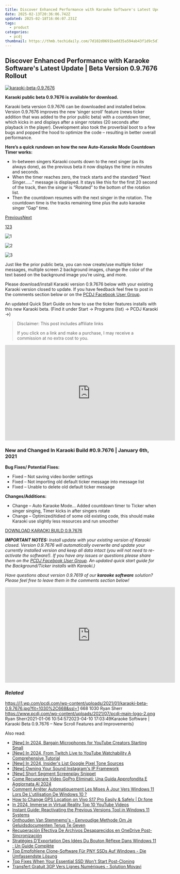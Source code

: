 ```yaml
---
title: Discover Enhanced Performance with Karaoke Software's Latest Update | Beta Version 0.9.7676 Rollout
date: 2025-02-13T20:36:06.742Z
updated: 2025-02-18T16:06:07.231Z
tags:
  - product
categories:
  - pcdj
thumbnail: https://thmb.techidaily.com/7d102d0691badd35a594ab43f1d9c5d7fc8e7e61fc0122cfbf6ee1f44ab5a17c.jpg
---
```


## Discover Enhanced Performance with Karaoke Software's Latest Update | Beta Version 0.9.7676 Rollout

[![karaoki-beta-0.9.7676](https://i1.wp.com/pcdj.com/wp-content/uploads/2021/01/karaoki-beta-0.9.7676.jpg?resize=845%2C321&ssl=1)](https://i1.wp.com/pcdj.com/wp-content/uploads/2021/01/karaoki-beta-0.9.7676.jpg?fit=1030%2C668&ssl=1 "karaoki-beta-0.9.7676")

**Karaoki public beta 0.9.7676 is available for download.**

Karaoki beta version 0.9.7676 can be downloaded and installed below. Version 0.9.7676 improves the new ‘singer scroll’ feature (news ticker addition that was added to the prior public beta) with a countdown timer, which kicks in and displays after a singer rotates (20 seconds after playback in the player). Development also took the proverbial boot to a few bugs and popped the hood to optimize the code – resulting in better overall performance.

**Here’s a quick rundown on how the new Auto-Karaoke Mode Countdown Timer works:**

* In-between singers Karaoki counts down to the next singer (as its always done), as the previous beta it now displays the time in minutes and seconds.
* When the timer reaches zero, the track starts and the standard “Next Singer……” message is displayed. It stays like this for the first 20 second of the track, then the singer is “Rotated” to the bottom of the rotation list.
* Then the countdown resumes with the next singer in the rotation. The countdown time is the tracks remaining time plus the auto karaoke singer “Gap” time.

[Previous](https://tools.techidaily.com/pcdj/products/)[Next](https://tools.techidaily.com/pcdj/products/)

[1](https://tools.techidaily.com/pcdj/products/)[2](https://tools.techidaily.com/pcdj/products/)[3](https://tools.techidaily.com/pcdj/products/)

![](https://i2.wp.com/pcdj.com/wp-content/uploads/2021/01/1.png?resize=250%2C212&ssl=1 "1")[](https://i2.wp.com/pcdj.com/wp-content/uploads/2021/01/1.png?fit=250%2C212&ssl=1)

![](https://i0.wp.com/pcdj.com/wp-content/uploads/2021/01/2.png?resize=250%2C212&ssl=1 "2")[](https://i0.wp.com/pcdj.com/wp-content/uploads/2021/01/2.png?fit=250%2C212&ssl=1)

![](https://i1.wp.com/pcdj.com/wp-content/uploads/2021/01/3.png?resize=250%2C212&ssl=1 "3")[](https://i1.wp.com/pcdj.com/wp-content/uploads/2021/01/3.png?fit=250%2C212&ssl=1)

Just like the prior public beta, you can now create/use multiple ticker messages, multiple screen 2 background images, change the color of the text based on the background image you’re using, and more.

Please download/install Karaoki version 0.9.7676 below with your existing Karaoki version closed to update. If you have feedback feel free to post in the comments section below or on the [PCDJ Facebook User Group](https://www.facebook.com/groups/208451843303338/).

An updated Quick Start Guide on how to use the ticker features installs with this new Karaoki beta. (Find it under Start -> Programs (list) -> PCDJ Karaoki ->)

>  Disclaimer: This post includes affiliate links
>
>  If you click on a link and make a purchase, I may receive a commission at no extra cost to you.
>

<!-- affiliate ads begin -->
<iframe width="560" height="315" src="https://www.youtube.com/embed/KKFdFHaVIJg?si=x2vLw7ty3FtHX-9T" title="YouTube video player" frameborder="0" allow="accelerometer; autoplay; clipboard-write; encrypted-media; gyroscope; picture-in-picture; web-share" referrerpolicy="strict-origin-when-cross-origin" allowfullscreen></iframe>
<!-- affiliate ads end -->

### New and Changed In Karaoki Build #0.9.7676 | January 6th, 2021

**Bug Fixes/ Potential Fixes:**

* Fixed – Not saving video border settings
* Fixed – Not importing old default ticker message into message list
* Fixed – Unable to delete old default ticker message

**Changes/Additions:**

* Change – Auto Karaoke Mode… Added countdown timer to Ticker when singer singing, Timer kicks in after singers rotate
* Change – Optimized/tidied of some old existing code, this should make Karaoki use slightly less resources and run smoother

[DOWNLOAD KARAOKI BUILD 0.9.7676](https://tools.techidaily.com/pcdj/products/)

_**IMPORTANT NOTES:** Install update with your existing version of Karaoki closed. Version 0.9.7676 will automatically overwrite and update your currently installed version and keep all data intact (you will not need to re-activate the software!). If you have any issues or questions please share them on the [PCDJ Facebook User Group](https://www.facebook.com/groups/208451843303338/). An updated quick start guide for the Background/Ticker installs with Karaoki.)_ 

_Have questions about version 0.9.7619 of our **karaoke software** solution? Please feel free to leave them in the comments section below!_

<!-- affiliate ads begin -->
<iframe width="560" height="315" src="https://www.youtube.com/embed/-G7cU8dYvuI?si=JaKqRcW6qq9CDvty" title="YouTube video player" frameborder="0" allow="accelerometer; autoplay; clipboard-write; encrypted-media; gyroscope; picture-in-picture; web-share" referrerpolicy="strict-origin-when-cross-origin" allowfullscreen></iframe>
<!-- affiliate ads end -->

### _Related_

https://i1.wp.com/pcdj.com/wp-content/uploads/2021/01/karaoki-beta-0.9.7676.jpg?fit=1030%2C668&ssl=1 668 1030 Ryan Sherr https://www.pcdj.com/wp-content/uploads/2021/07/pcdj-main-logo-2.png Ryan Sherr2021-01-06 10:54:572023-04-10 17:03:49Karaoke Software | Karaoki Beta 0.9.7676 – New Scroll Features and Improvements}

<ins class="adsbygoogle"
     style="display:block"
     data-ad-format="autorelaxed"
     data-ad-client="ca-pub-7571918770474297"
     data-ad-slot="1223367746"></ins>

<ins class="adsbygoogle"
     style="display:block"
     data-ad-client="ca-pub-7571918770474297"
     data-ad-slot="8358498916"
     data-ad-format="auto"
     data-full-width-responsive="true"></ins>

<span class="atpl-alsoreadstyle">Also read:</span>
<div><ul>
<li><a href="https://facebook-video-footage.techidaily.com/new-in-2024-bargain-microphones-for-youtube-creators-starting-small/"><u>[New] In 2024, Bargain Microphones for YouTube Creators Starting Small</u></a></li>
<li><a href="https://eaxpv-info.techidaily.com/new-in-2024-from-twitch-live-to-youtube-watchability-a-comprehensive-tutorial/"><u>[New] In 2024, From Twitch Live to YouTube Watchability A Comprehensive Tutorial</u></a></li>
<li><a href="https://fox-blue.techidaily.com/new-in-2024-insiders-list-google-pixel-tone-sources/"><u>[New] In 2024, Insider's List Google Pixel Tone Sources</u></a></li>
<li><a href="https://extra-support.techidaily.com/new-owning-your-sound-instagrams-ip-framework/"><u>[New] Owning Your Sound Instagram's IP Framework</u></a></li>
<li><a href="https://extra-guidance.techidaily.com/new-short-segment-screenplay-snippet/"><u>[New] Short Segment Screenplay Snippet</u></a></li>
<li><a href="https://win-hot.techidaily.com/come-recuperare-video-gopro-eliminati-una-guida-approfondita-e-aggiornata-al-2024/"><u>Come Recuperare Video GoPro Eliminati: Una Guida Approfondita E Aggiornata Al 2024</u></a></li>
<li><a href="https://win-hot.techidaily.com/comment-arreter-automatiquement-les-mises-a-jour-vers-windows-11-lors-de-lutilisation-de-windows-10/"><u>Comment Arrêter Automatiquement Les Mises À Jour Vers Windows 11 Lors De L'utilisation De Windows 10 ?</u></a></li>
<li><a href="https://location-social.techidaily.com/how-to-change-gps-location-on-vivo-s17-pro-easily-and-safely-drfone-by-drfone-virtual-android/"><u>How to Change GPS Location on Vivo S17 Pro Easily & Safely | Dr.fone</u></a></li>
<li><a href="https://youtube-zero.techidaily.com/24-immerse-in-virtual-reality-top-10-youtube-videos/"><u>In 2024, Immerse in Virtual Reality Top 10 YouTube Videos</u></a></li>
<li><a href="https://win-hot.techidaily.com/instant-guide-reactivating-the-previous-versions-tool-in-windows-11-systems/"><u>Instant Guide: Reactivating the Previous Versions Tool in Windows 11 Systems</u></a></li>
<li><a href="https://win-hot.techidaily.com/onthouden-van-stemmemos-eenvoudige-methode-om-je-geluidsdocumenten-terug-te-geven/"><u>Onthouden Van Stemmemo's - Eenvoudige Methode Om Je Geluidsdocumenten Terug Te Geven</u></a></li>
<li><a href="https://win-hot.techidaily.com/recuperacion-efectiva-de-archivos-desaparecidos-en-onedrive-post-sincronizacion/"><u>Recuperación Efectiva De Archivos Desaparecidos en OneDrive Post-Sincronización</u></a></li>
<li><a href="https://win-hot.techidaily.com/strategies-dexportation-des-idees-du-bouton-reflexe-dans-windows-11-un-guide-complete/"><u>Stratégies D'Exportation Des Idées Du Bouton Réflexe Dans Windows 11 : Un Guide Complète</u></a></li>
<li><a href="https://win-excellent.techidaily.com/top-empfohlene-clone-software-fur-pny-ssds-auf-windows-die-umfassendste-losung/"><u>Top Empfohlene Clone-Software Für PNY SSDs Auf Windows - Die Umfassendste Lösung</u></a></li>
<li><a href="https://win-hot.techidaily.com/top-fixes-when-your-essential-ssd-wont-start-post-cloning/"><u>Top Fixes When Your Essential SSD Won't Start Post-Cloning</u></a></li>
<li><a href="https://solve-manuals.techidaily.com/transfert-gratuit-3gp-vers-lignes-numeriques-solution-movavi/"><u>Transfert Gratuit 3GP Vers Lignes Numériques - Solution Movavi</u></a></li>
</ul></div>

